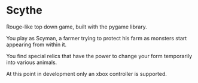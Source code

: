 # Scythe
Rouge-like top down game, built with the pygame library.

You play as Scyman, a farmer trying to protect his farm as monsters start
appearing from within it.

You find special relics that have the power to change your form temporarily
into various animals.

At this point in development only an xbox controller is supported.